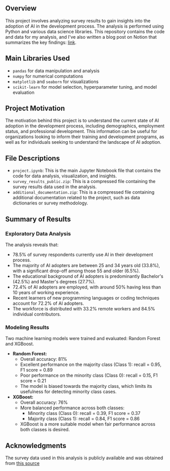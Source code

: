 ## Overview

This project involves analyzing survey results to gain insights into the adoption of AI in the development process. The analysis is performed using Python and various data science libraries. This repository contains the code and data for my analysis, and I've also written a blog post on Notion that summarizes the key findings: [link](https://www.notion.so/aleberbesi/Who-s-Using-AI-in-Software-Development-Insights-from-the-2025-Stack-Overflow-Survey-26a61752f2de80b5a842ed7c4859a45e?source=copy_link).

## Main Libraries Used

*  `pandas` for data manipulation and analysis
*   `numpy` for numerical computations
*   `matplotlib` and `seaborn` for visualizations
*   `scikit-learn` for model selection, hyperparameter tuning, and model evaluation 

## Project Motivation

The motivation behind this project is to understand the current state of AI adoption in the development process, including demographics, employment status, and professional development. This information can be useful for organizations looking to inform their training and development programs, as well as for individuals seeking to understand the landscape of AI adoption.

## File Descriptions

*   `project.ipynb`: This is the main Jupyter Notebook file that contains the code for data analysis, visualization, and insights.
*   `survey_results_public.zip`: This is a compressed file containing the survey results data used in the analysis.
*   `additional_documentation.zip`: This is a compressed file containing additional documentation related to the project, such as data dictionaries or survey methodology.

## Summary of Results

### Exploratory Data Analysis

The analysis reveals that:

*   78.5% of survey respondents currently use AI in their development process.
*   The majority of AI adopters are between 25 and 34 years old (33.8%), with a significant drop-off among those 55 and older (6.5%).
*   The educational background of AI adopters is predominantly Bachelor's (42.5%) and Master's degrees (27.7%).
*   72.4% of AI adopters are employed, with around 50% having less than 10 years of working experience.
*   Recent learners of new programming languages or coding techniques account for 72.2% of AI adopters.
*   The workforce is distributed with 33.2% remote workers and 84.5% individual contributors.

### Modeling Results

Two machine learning models were trained and evaluated: Random Forest and XGBoost.

*   **Random Forest:**
    *   Overall accuracy: 81%
    *   Excellent performance on the majority class (Class 1): recall = 0.95, F1 score = 0.89
    *   Poor performance on the minority class (Class 0): recall = 0.15, F1 score = 0.21
    *   The model is biased towards the majority class, which limits its usefulness for detecting minority class cases.
*   **XGBoost:**
    *   Overall accuracy: 76%
    *   More balanced performance across both classes:
        +   Minority class (Class 0): recall = 0.39, F1 score = 0.37
        +   Majority class (Class 1): recall = 0.84, F1 score = 0.86
    *   XGBoost is a more suitable model when fair performance across both classes is desired.

## Acknowledgments

 The survey data used in this analysis is publicly available and was obtained from [this source](https://survey.stackoverflow.co/)
